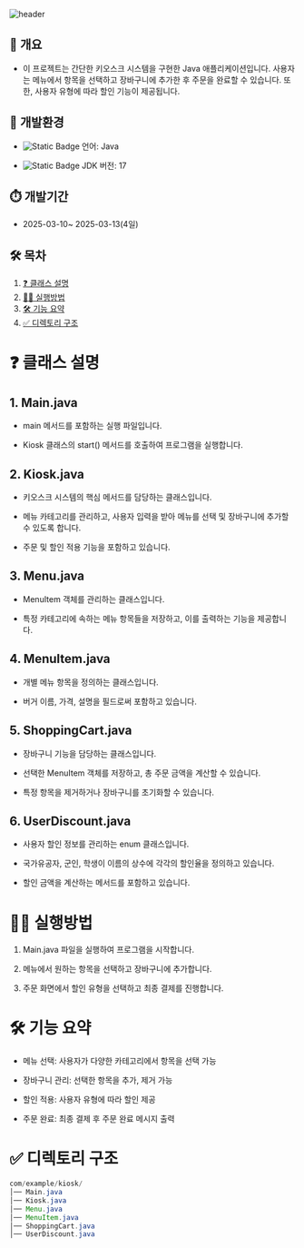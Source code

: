 ![header](https://capsule-render.vercel.app/api?type=waving&color=auto&height=250&section=header&text=Kiosk%20Project&fontSize=80)

## 🤔 개요
- 이 프로젝트는 간단한 키오스크 시스템을 구현한 Java 애플리케이션입니다. 사용자는 메뉴에서 항목을 선택하고 장바구니에 추가한 후 주문을 완료할 수 있습니다. 또한, 사용자 유형에 따라 할인 기능이 제공됩니다.  

##  🌳 개발환경
- ![Static Badge](https://img.shields.io/badge/Java-red?style=flat-square)
 언어: Java

- ![Static Badge](https://img.shields.io/badge/JDK-17-yellow?style=flat-square)
JDK 버전: 17

## ⏱️ 개발기간
- 2025-03-10~ 2025-03-13(4일)

## 🛠 목차  

1. [❓ 클래스 설명](#-클래스-설명)
2. [🙋‍♀️ 실행방법](#%EF%B8%8F-실행방법)
3. [🛠 기능 요약](#-기능-요약)
4. [✅ 디렉토리 구조](#-디렉토리-구조)

   
# ❓ 클래스 설명
## 1. Main.java
- main 메서드를 포함하는 실행 파일입니다.

- Kiosk 클래스의 start() 메서드를 호출하여 프로그램을 실행합니다.

 ## 2. Kiosk.java
- 키오스크 시스템의 핵심 메서드를 담당하는 클래스입니다.

- 메뉴 카테고리를 관리하고, 사용자 입력을 받아 메뉴를 선택 및 장바구니에 추가할 수 있도록 합니다.

- 주문 및 할인 적용 기능을 포함하고 있습니다.

 ## 3. Menu.java
- MenuItem 객체를 관리하는 클래스입니다.

- 특정 카테고리에 속하는 메뉴 항목들을 저장하고, 이를 출력하는 기능을 제공합니다.

 ## 4. MenuItem.java

- 개별 메뉴 항목을 정의하는 클래스입니다.

- 버거 이름, 가격, 설명을 필드로써 포함하고 있습니다.

 ## 5. ShoppingCart.java

- 장바구니 기능을 담당하는 클래스입니다.

- 선택한 MenuItem 객체를 저장하고, 총 주문 금액을 계산할 수 있습니다.

- 특정 항목을 제거하거나 장바구니를 초기화할 수 있습니다.

 ## 6. UserDiscount.java

- 사용자 할인 정보를 관리하는 enum 클래스입니다.

- 국가유공자, 군인, 학생이 이름의 상수에 각각의 할인율을 정의하고 있습니다.

- 할인 금액을 계산하는 메서드를 포함하고 있습니다.


# 🙋‍♀️ 실행방법

1. Main.java 파일을 실행하여 프로그램을 시작합니다.

2. 메뉴에서 원하는 항목을 선택하고 장바구니에 추가합니다.

3. 주문 화면에서 할인 유형을 선택하고 최종 결제를 진행합니다.


# 🛠 기능 요약

- 메뉴 선택: 사용자가 다양한 카테고리에서 항목을 선택 가능

- 장바구니 관리: 선택한 항목을 추가, 제거 가능

- 할인 적용: 사용자 유형에 따라 할인 제공

- 주문 완료: 최종 결제 후 주문 완료 메시지 출력

# ✅ 디렉토리 구조
```java
com/example/kiosk/
│── Main.java           
│── Kiosk.java          
│── Menu.java          
│── MenuItem.java       
│── ShoppingCart.java  
│── UserDiscount.java   
```

